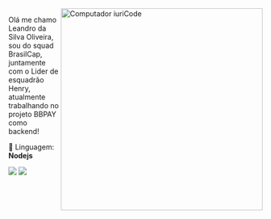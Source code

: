 <img src="https://raw.githubusercontent.com/MicaelliMedeiros/micaellimedeiros/master/image/computer-illustration.png" min-width="400px" max-width="400px" width="400px" align="right" alt="Computador iuriCode">

<p align="left"> 
Olá me chamo Leandro da Silva Oliveira, sou do squad BrasilCap, juntamente com o Lider de esquadrão Henry, atualmente trabalhando no projeto BBPAY como backend!
</p>

<p align="left">
  🦄 Linguagem: <strong>Nodejs</strong>
</p>

<p align="left">
  <a href="https://www.linkedin.com/in/leandro-oliveira-643561131/" target="_blank" alt="Linkedin">
  <img src="https://img.shields.io/badge/-Linkedin-0e76a8?style=flat-square&logo=Linkedin&logoColor=white&link=https://www.linkedin.com/in/leandro-oliveira-643561131/" /></a>

  <a href="https://wa.me/5515981508920?text=Ol%C3%A1+Leandro%2C+tudo+bem+%3F+Vim+pelo+seu+perfil+do+github" target="_blank" alt="WhatsApp">
  <img src="https://img.shields.io/badge/-WhatsApp-25d366?style=flat-square&labelColor=25d366&logo=whatsapp&logoColor=white&link=API-DO-SEU-WHATSAPP"/></a>

</p>  
